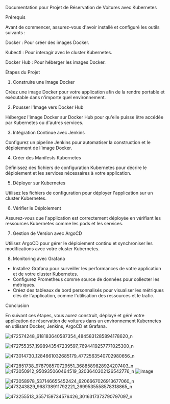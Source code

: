  Documentation pour Projet de Réservation de Voitures avec Kubernetes


Prérequis

Avant de commencer, assurez-vous d'avoir installé et configuré les outils suivants :

Docker : Pour créer des images Docker.

Kubectl : Pour interagir avec le cluster Kubernetes.

Docker Hub : Pour héberger les images Docker.


Étapes du Projet

1. Construire une Image Docker

Créez une image Docker pour votre application afin de la rendre portable et exécutable dans n'importe quel environnement.

2. Pousser l'Image vers Docker Hub

Hébergez l'image Docker sur Docker Hub pour qu'elle puisse être accédée par Kubernetes ou d'autres services.

3. Intégration Continue avec Jenkins

Configurez un pipeline Jenkins pour automatiser la construction et le déploiement de l'image Docker.

4. Créer des Manifests Kubernetes

Définissez des fichiers de configuration Kubernetes pour décrire le déploiement et les services nécessaires à votre application.

5. Déployer sur Kubernetes

Utilisez les fichiers de configuration pour déployer l'application sur un cluster Kubernetes.

6. Vérifier le Déploiement

Assurez-vous que l'application est correctement déployée en vérifiant les ressources Kubernetes comme les pods et les services.

7. Gestion de Version avec ArgoCD

Utilisez ArgoCD pour gérer le déploiement continu et synchroniser les modifications avec votre cluster Kubernetes.

8. Monitoring avec Grafana

- Installez Grafana pour surveiller les performances de votre application et de votre cluster Kubernetes.
- Configurez Prometheus comme source de données pour collecter les métriques.
- Créez des tableaux de bord personnalisés pour visualiser les métriques clés de l'application, comme l'utilisation des ressources et le trafic.

Conclusion

En suivant ces étapes, vous aurez construit, déployé et géré votre application de réservation de voitures dans un environnement Kubernetes en utilisant Docker, Jenkins, ArgoCD et Grafana.

![472574248_618183640587354_4845831285894178620_n](https://github.com/user-attachments/assets/0d98f8ee-6834-485b-a9d0-cefd0efefe46)

  ![472755357_1998943547239597_7694419257771025300_n](https://github.com/user-attachments/assets/700c6107-3edc-4433-b216-487086e05cc6)

   
![473014730_1284661032685179_4772563540702980656_n](https://github.com/user-attachments/assets/c6659e42-699f-49b3-accb-fee7791a8909)

 ![472851738_978798570729551_3688589828924207403_n](https://github.com/user-attachments/assets/aa2f6e5b-13db-42d5-b679-27e00e76084e)
![473050912_950935060464519_3203640302126542776_n](https://github.com/user-attachments/assets/be232dd2-47fe-4259-890c-804cf33d15ab)
![image](https://github.com/user-attachments/assets/87297985-65c2-45eb-b123-9f78267b207d)


![473058978_537146655452424_6206667026913677060_n](https://github.com/user-attachments/assets/4f8221c6-9034-4585-b4e7-7e90f9f8498f)
![473243829_968738911792221_2699535558578318865_n](https://github.com/user-attachments/assets/21b118be-4bbd-4775-ae1a-c2fd53eb7426)

![473255513_3557159734576426_3016317373790797097_n](https://github.com/user-attachments/assets/0d992aff-88bd-425d-aa99-c426005e7b1e)
